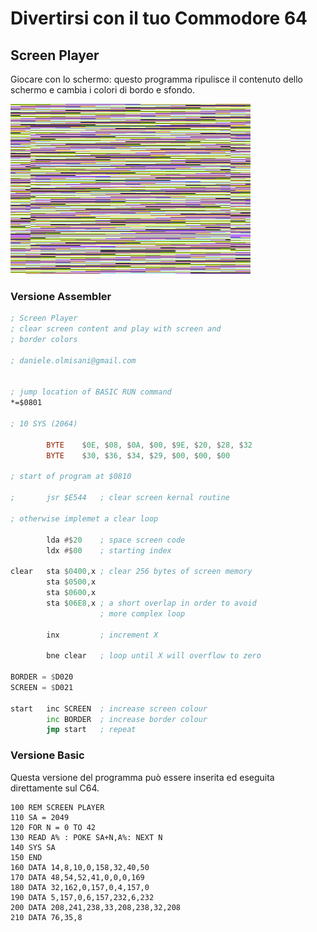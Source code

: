 # Divertirsi con il tuo Commodore 64

## Screen Player

Giocare con lo schermo: questo programma ripulisce il contenuto dello schermo e cambia i colori di bordo e sfondo.

![Screen Player](screen-player.png)

### Versione Assembler

```asm
; Screen Player
; clear screen content and play with screen and
; border colors

; daniele.olmisani@gmail.com


; jump location of BASIC RUN command
*=$0801

; 10 SYS (2064)

        BYTE    $0E, $08, $0A, $00, $9E, $20, $28, $32
        BYTE    $30, $36, $34, $29, $00, $00, $00

; start of program at $0810

;       jsr $E544   ; clear screen kernal routine

; otherwise implemet a clear loop

        lda #$20    ; space screen code
        ldx #$00    ; starting index

clear   sta $0400,x ; clear 256 bytes of screen memory
        sta $0500,x 
        sta $0600,x
        sta $06E8,x ; a short overlap in order to avoid
                    ; more complex loop

        inx         ; increment X
  
        bne clear   ; loop until X will overflow to zero

BORDER = $D020
SCREEN = $D021

start   inc SCREEN  ; increase screen colour 
        inc BORDER  ; increase border colour
        jmp start   ; repeat
```

### Versione Basic
Questa versione del programma può essere inserita ed eseguita direttamente sul C64.

```
100 REM SCREEN PLAYER
110 SA = 2049
120 FOR N = 0 TO 42
130 READ A% : POKE SA+N,A%: NEXT N
140 SYS SA
150 END 
160 DATA 14,8,10,0,158,32,40,50
170 DATA 48,54,52,41,0,0,0,169
180 DATA 32,162,0,157,0,4,157,0
190 DATA 5,157,0,6,157,232,6,232
200 DATA 208,241,238,33,208,238,32,208
210 DATA 76,35,8
```
